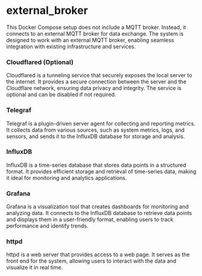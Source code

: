 # external_broker

This Docker Compose setup does not include a MQTT broker. Instead, it connects to an external MQTT broker for data exchange. The system is designed to work with an external MQTT broker, enabling seamless integration with existing infrastructure and services.

### Cloudflared (Optional)

Cloudflared is a tunneling service that securely exposes the local server to the internet. It provides a secure connection between the server and the Cloudflare network, ensuring data privacy and integrity. The service is optional and can be disabled if not required.

### Telegraf

Telegraf is a plugin-driven server agent for collecting and reporting metrics. It collects data from various sources, such as system metrics, logs, and sensors, and sends it to the InfluxDB database for storage and analysis.

### InfluxDB

InfluxDB is a time-series database that stores data points in a structured format. It provides efficient storage and retrieval of time-series data, making it ideal for monitoring and analytics applications.

### Grafana

Grafana is a visualization tool that creates dashboards for monitoring and analyzing data. It connects to the InfluxDB database to retrieve data points and displays them in a user-friendly format, enabling users to track performance and identify trends.

### httpd

httpd is a web server that provides access to a web page. It serves as the front end for the system, allowing users to interact with the data and visualize it in real time.